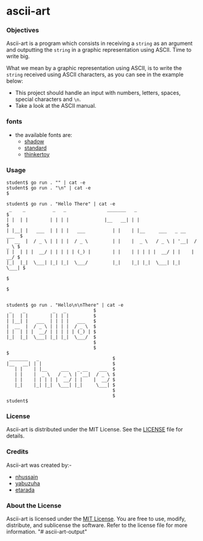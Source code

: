 # ascii-art

### Objectives

Ascii-art is a program which consists in receiving a `string` as an argument and outputting the `string` in a graphic representation using ASCII. Time to write big.

What we mean by a graphic representation using ASCII, is to write the `string` received using ASCII characters, as you can see in the example below:

-   This project should handle an input with numbers, letters, spaces, special characters and `\n`.
-   Take a look at the ASCII manual.

### fonts

-   the available fonts are:
    -   [shadow](shadow.txt)
    -   [standard](standard.txt)
    -   [thinkertoy](thinkertoy.txt)

### Usage

```console
student$ go run . "" | cat -e
student$ go run . "\n" | cat -e
$

student$ go run . "Hello There" | cat -e
 _    _          _   _               _______   _                           $
| |  | |        | | | |             |__   __| | |                          $
| |__| |   ___  | | | |   ___          | |    | |__     ___   _ __    ___  $
|  __  |  / _ \ | | | |  / _ \         | |    |  _ \   / _ \ | '__|  / _ \ $
| |  | | |  __/ | | | | | (_) |        | |    | | | | |  __/ | |    |  __/ $
|_|  |_|  \___| |_| |_|  \___/         |_|    |_| |_|  \___| |_|     \___| $
                                                                           $
                                                                           $


student$ go run . "Hello\n\nThere" | cat -e
 _    _          _   _          $
| |  | |        | | | |         $
| |__| |   ___  | | | |   ___   $
|  __  |  / _ \ | | | |  / _ \  $
| |  | | |  __/ | | | | | (_) | $
|_|  |_|  \___| |_| |_|  \___/  $
                                $
                                $
$
 _______   _                           $
|__   __| | |                          $
   | |    | |__     ___   _ __    ___  $
   | |    |  _ \   / _ \ | '__|  / _ \ $
   | |    | | | | |  __/ | |    |  __/ $
   |_|    |_| |_|  \___| |_|     \___| $
                                       $
                                       $
student$
```

### License

Ascii-art is distributed under the MIT License. See the [LICENSE](LICENSE) file for details.

### Credits

Ascii-art was created by:-

-   [nhussain](https://learn.reboot01.com/git/nhussain)
-   [yabuzuha](https://learn.reboot01.com/git/yabuzuha)
-   [etarada](https://learn.reboot01.com/git/etarada)

### About the License

Ascii-art is licensed under the [MIT License](LICENSE). You are free to use, modify, distribute, and sublicense the software. Refer to the license file for more information.
"# ascii-art-output" 
